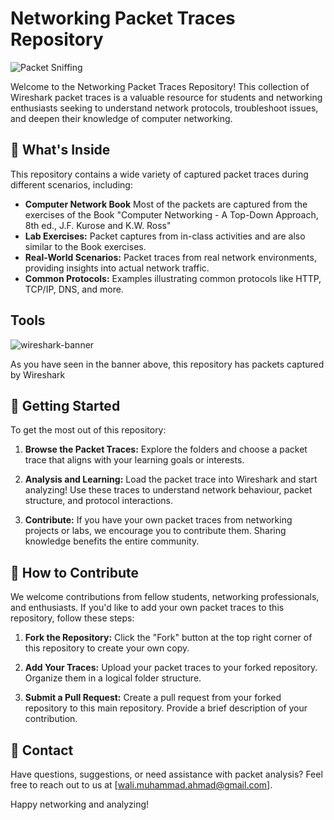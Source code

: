 # Networking Packet Traces Repository

<img src="https://hlassets.paessler.com/common/files/preview/packet-sniffing.png" alt="Packet Sniffing">

  Welcome to the Networking Packet Traces Repository! This collection of Wireshark packet traces is a valuable resource for students and networking enthusiasts seeking to understand network protocols, troubleshoot issues, and deepen their knowledge of computer networking.

## 📂 What's Inside

This repository contains a wide variety of captured packet traces during different scenarios, including:

- **Computer Network Book** Most of the packets are captured from the exercises of the Book "Computer Networking - A Top-Down Approach, 8th ed., J.F. Kurose and K.W. Ross"
- **Lab Exercises:** Packet captures from in-class activities and are also similar to the Book exercises.
- **Real-World Scenarios:** Packet traces from real network environments, providing insights into actual network traffic.
- **Common Protocols:** Examples illustrating common protocols like HTTP, TCP/IP, DNS, and more.

## Tools

<img src="https://upload.wikimedia.org/wikipedia/commons/thumb/b/b9/Wireshark_Logo.svg/1280px-Wireshark_Logo.svg.png" alt="wireshark-banner">

As you have seen in the banner above, this repository has packets captured by Wireshark 

## 🚀 Getting Started

To get the most out of this repository:

1. **Browse the Packet Traces:** Explore the folders and choose a packet trace that aligns with your learning goals or interests.

2. **Analysis and Learning:** Load the packet trace into Wireshark and start analyzing! Use these traces to understand network behaviour, packet structure, and protocol interactions.

3. **Contribute:** If you have your own packet traces from networking projects or labs, we encourage you to contribute them. Sharing knowledge benefits the entire community.

## 🤝 How to Contribute

We welcome contributions from fellow students, networking professionals, and enthusiasts. If you'd like to add your own packet traces to this repository, follow these steps:

1. **Fork the Repository:** Click the "Fork" button at the top right corner of this repository to create your own copy.

2. **Add Your Traces:** Upload your packet traces to your forked repository. Organize them in a logical folder structure.

3. **Submit a Pull Request:** Create a pull request from your forked repository to this main repository. Provide a brief description of your contribution.


## 📧 Contact

Have questions, suggestions, or need assistance with packet analysis? Feel free to reach out to us at [wali.muhammad.ahmad@gmail.com].

Happy networking and analyzing!
